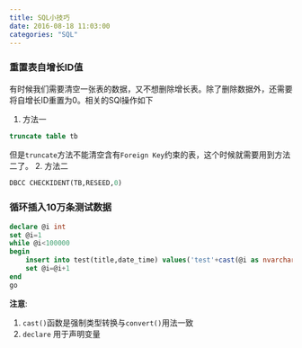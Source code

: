 ```yaml
---
title: SQL小技巧
date: 2016-08-18 11:03:00
categories: "SQL"
---
```

### 重置表自增长ID值 ###
有时候我们需要清空一张表的数据，又不想删除增长表。除了删除数据外，还需要将自增长ID重置为0。相关的SQl操作如下
1. 方法一
  ```sql
  truncate table tb
  ```
  但是`truncate`方法不能清空含有`Foreign Key`约束的表，这个时候就需要用到方法二了。
2. 方法二
  ```sql
DBCC CHECKIDENT(TB,RESEED,0)
  ```
<!-- more -->
### 循环插入10万条测试数据 ###
```sql
declare @i int
set @i=1
while @i<100000
begin
    insert into test(title,date_time) values('test'+cast(@i as nvarchar(10)),getdate())
    set @i=@i+1
end
go
```
**注意**:  
1. `cast()`函数是强制类型转换与`convert()`用法一致
2. `declare` 用于声明变量
